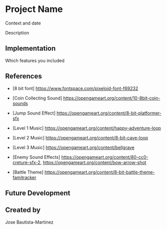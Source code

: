 # Project Name

Context and date

Description

## Implementation
Which features you included

## References
- [8 bit font] https://www.fontspace.com/pixeloid-font-f69232

- [Coin Collecting Sound] https://opengameart.org/content/10-8bit-coin-sounds

- [Jump Sound Effect] https://opengameart.org/content/8-bit-platformer-sfx

- [Level 1 Music] https://opengameart.org/content/happy-adventure-loop

- [Level 2 Music] https://opengameart.org/content/8-bit-cave-loop

- [Level 3 Music] https://opengameart.org/content/bellgrave

- [Enemy Sound Effects] https://opengameart.org/content/80-cc0-creture-sfx-2, https://opengameart.org/content/bow-arrow-shot

- [Battle Theme] https://opengameart.org/content/8-bit-battle-theme-famitracker

## Future Development

## Created by
Jose Bautista-Martinez

